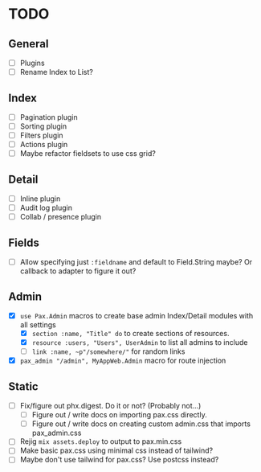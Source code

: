 # TODO

## General
- [ ] Plugins
- [ ] Rename Index to List?

## Index
- [ ] Pagination plugin
- [ ] Sorting plugin
- [ ] Filters plugin
- [ ] Actions plugin
- [ ] Maybe refactor fieldsets to use css grid?

## Detail
- [ ] Inline plugin
- [ ] Audit log plugin
- [ ] Collab / presence plugin

## Fields
- [ ] Allow specifying just `:fieldname` and default to Field.String maybe? Or callback to adapter to figure it out?

## Admin
- [x] `use Pax.Admin` macros to create base admin Index/Detail modules with all settings
    - [x] `section :name, "Title" do` to create sections of resources.
    - [x] `resource :users, "Users", UserAdmin` to list all admins to include
    - [ ] `link :name, ~p"/somewhere/"` for random links
- [x] `pax_admin "/admin", MyAppWeb.Admin` macro for route injection

## Static
- [ ] Fix/figure out phx.digest. Do it or not? (Probably not...)
    - [ ] Figure out / write docs on importing pax.css directly.
    - [ ] Figure out / write docs on creating custom admin.css that imports pax_admin.css
- [ ] Rejig `mix assets.deploy` to output to pax.min.css
- [ ] Make basic pax.css using minimal css instead of tailwind?
- [ ] Maybe don't use tailwind for pax.css? Use postcss instead?
